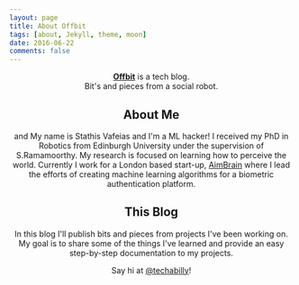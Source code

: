 ```yaml
---
layout: page
title: About Offbit
tags: [about, Jekyll, theme, moon]
date: 2016-06-22
comments: false
---
```

    
<center><a href="https://offbit.github.com"><b>Offbit</b></a> is a tech blog. </center> 
<center> Bit's and pieces from a social robot. <center>

## About Me

and 
My name is Stathis Vafeias and I'm a ML hacker! I received my PhD in Robotics from Edinburgh University under the supervision of S.Ramamoorthy. My research is focused on learning how to perceive the world. Currently I work for a London based start-up, [AimBrain](https://www.aimbrain.com) where I lead the efforts of creating machine learning algorithms for a biometric authentication platform.

## This Blog

In this blog I'll publish bits and pieces from projects I've been working on. My goal is to share
some of the things I've learned and provide an easy step-by-step documentation to my projects.

Say hi at [@techabilly](https://twitter.com/techabilly)!
